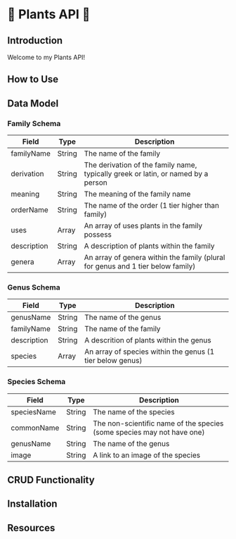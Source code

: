 # 🌻 Plants API 🌻

## Introduction

Welcome to my Plants API!

## How to Use

## Data Model

### Family Schema

| Field       | Type   | Description                                                                       |
| ----------- | ------ | --------------------------------------------------------------------------------- |
| familyName  | String | The name of the family                                                            |
| derivation  | String | The derivation of the family name, typically greek or latin, or named by a person |
| meaning     | String | The meaning of the family name                                                    |
| orderName   | String | The name of the order (1 tier higher than family)                                 |
| uses        | Array  | An array of uses plants in the family possess                                     |
| description | String | A description of plants within the family                                         |
| genera      | Array  | An array of genera within the family (plural for genus and 1 tier below family)   |

### Genus Schema

| Field       | Type   | Description                                               |
| ----------- | ------ | --------------------------------------------------------- |
| genusName   | String | The name of the genus                                     |
| familyName  | String | The name of the family                                    |
| description | String | A descrition of plants within the genus                   |
| species     | Array  | An array of species within the genus (1 tier below genus) |

### Species Schema

| Field       | Type   | Description                                                            |
| ----------- | ------ | ---------------------------------------------------------------------- |
| speciesName | String | The name of the species                                                |
| commonName  | String | The non-scientific name of the species (some species may not have one) |
| genusName   | String | The name of the genus                                                  |
| image       | String | A link to an image of the species                                      |

## CRUD Functionality

## Installation

## Resources
